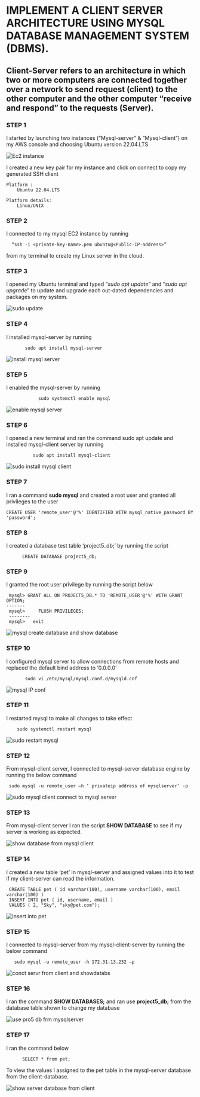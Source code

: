 # IMPLEMENT A CLIENT SERVER ARCHITECTURE USING MYSQL DATABASE MANAGEMENT SYSTEM (DBMS).

  ## Client-Server refers to an architecture in which two or more computers are connected together over a network to send request (client) to the other computer and the other computer “receive and respond” to the requests (Server).

### STEP 1

   I started by launching two instances (“Mysql-server” & “Mysql-client”) on my AWS console and choosing Ubuntu version 22.04.LTS

![Ec2 instance](https://user-images.githubusercontent.com/79808404/177049773-680b0c99-5cb2-43b2-bf60-8fcb40dac31e.PNG)

   I created a new key pair for my instance and click on connect to copy my generated SSH client

    Platform :
        Ubuntu 22.04.LTS

    Platform details:
        Linux/UNIX


### STEP 2

   I connected to my mysql EC2 instance by running

      “ssh -i <private-key-name>.pem ubuntu@<Public-IP-address>”

from my terminal to create my Linux server in the cloud.



### STEP 3 

   I opened my Ubuntu terminal and typed “_sudo apt update_” and “_sudo apt upgrade_” to update and upgrade each out-dated dependencies and packages on my system.

![sudo update](https://user-images.githubusercontent.com/79808404/177049731-7a5f4069-d417-41f9-a7f4-f1ff6c2d3efa.PNG)

### STEP 4

  I installed mysql-server by running 
  
           sudo apt install mysql-server
           
![install mysql server](https://user-images.githubusercontent.com/79808404/177049741-1fbfd00d-ff1d-4eb5-94b3-bec2b33e2ee3.PNG)

### STEP 5

I enabled the mysql-server by running

                sudo systemctl enable mysql
                
![enable mysql server](https://user-images.githubusercontent.com/79808404/177049764-cf4729ca-84fa-4e3c-8d82-92c78893adc4.PNG)

### STEP 6

  I opened a new terminal and ran the command sudo apt update and installed mysql-client server by running 
  
              sudo apt install mysql-client
              
![sudo install mysql client](https://user-images.githubusercontent.com/79808404/177049884-bdbc14c5-aae0-4613-9887-22196b75330d.PNG)

### STEP 7 

 I ran a command **sudo mysql** and created a root user and granted all privileges to the user
 
    CREATE USER 'remote_user'@'%' IDENTIFIED WITH mysql_native_password BY 'password';


### STEP 8

  I created a database test table ‘project5_db;’ by running the script
  
          CREATE DATABASE project5_db;
   
  ### STEP 9
  
 I granted the root user privilege by running the script below
 
     mysql> GRANT ALL ON PROJECT5_DB.* TO 'REMOTE_USER'@'%' WITH GRANT OPTION;
    -------    
     mysql>     FLUSH PRIVILEGES;
     --------
     mysql>   exit
     
![mysql create database and show database](https://user-images.githubusercontent.com/79808404/177050711-8b2d04e4-a89b-40c3-b3fa-da3dc6df82a0.PNG)

### STEP 10
  
   I configured mysql server to allow connections from remote hosts and replaced the default bind address to ‘0.0.0.0’

           sudo vi /etc/mysql/mysql.conf.d/mysqld.cnf

  ![mysql IP conf](https://user-images.githubusercontent.com/79808404/177051154-f4c3765b-6500-41ca-b31e-b08dc865ee29.PNG)

### STEP 11
   
 I restarted mysql to make all changes to take effect
 
        sudo systemctl restart mysql
        
        
![sudo restart mysql](https://user-images.githubusercontent.com/79808404/177051417-e591d4ae-c5a3-408b-9614-99045db32728.PNG)


### STEP 12
  
  From mysql-client server, I connected to mysql-server database engine by running the below command
 
     sudo mysql -u remote_user –h ‘ privateip address of mysqlserver’ -p

  ![sudo mysql client connect to mysql server](https://user-images.githubusercontent.com/79808404/177052060-f8d370ef-ea37-454c-b15c-af05837b4d59.PNG)

### STEP 13

  From mysql-client server I ran the script **SHOW DATABASE** to see if my server is working as expected.

![show database from mysql client](https://user-images.githubusercontent.com/79808404/177052228-b22f208b-89e1-4534-a1f8-6a35fb4450a7.PNG)

### STEP 14

  I created a new table ‘pet’ in mysql-server and assigned values into it to test if my client-server can read the information.
   
     CREATE TABLE pet ( id varchar(100), username varchar(100), email varchar(100) )
     INSERT INTO pet ( id, username, email )
     VALUES ( 2, "Sky", "sky@pet.com");
    
   ![insert into pet](https://user-images.githubusercontent.com/79808404/177057187-0f5abaff-573c-43ee-b293-4b99cfd09fbb.PNG)

          
### STEP 15

  I connected to mysql-server from my mysql-client-server by running the below command 
      
       sudo mysql -u remote_user -h 172.31.13.232 –p
       
   ![conct servr from client and showdatabs](https://user-images.githubusercontent.com/79808404/177057221-04f2ae3a-3621-4d88-8691-618d33a6af1b.PNG)


### STEP 16 

  I ran the command **SHOW DATABASES;** and ran use **project5_db;** from the database table shown to change my database

![use pro5 db frm mysqlserver](https://user-images.githubusercontent.com/79808404/177057296-35c79af6-8651-485b-9495-3bb24036c12f.PNG)


### STEP 17

I ran the command below

          SELECT * from pet; 
          
 To view the values I assigned to the pet table in the mysql-server database from the client-database.

![show server database from client](https://user-images.githubusercontent.com/79808404/177057330-f9dabd65-7b60-4c1e-8d23-e499692da0ea.PNG)


  
